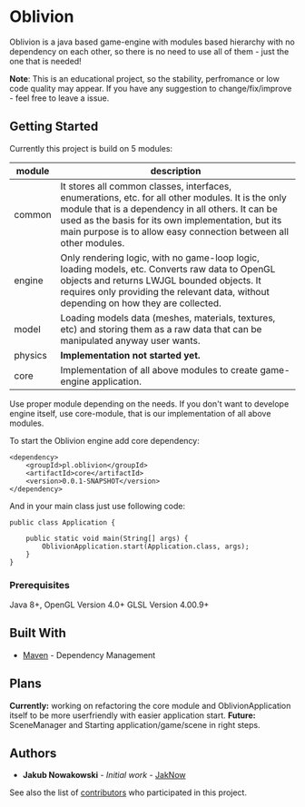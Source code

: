 # Oblivion

Oblivion is a java based game-engine with modules based hierarchy with no dependency on each other, so there is no need to use all of them - just the one that is needed!  

**Note**: This is an educational project, so the stability, perfromance or low code quality may appear. If you have any suggestion to change/fix/improve - feel free to leave a issue.

## Getting Started

Currently this project is build on 5 modules:

| module  	| description                                                                                                                                                                                                                                                                         	|
|---------	|-------------------------------------------------------------------------------------------------------------------------------------------------------------------------------------------------------------------------------------------------------------------------------------	|
| common  	| It stores all common classes, interfaces, enumerations, etc. for all other modules. It is the only module that is a dependency in all others.   It can be used as the basis for its own implementation, but its main purpose is to allow easy connection between all other modules. 	|
| engine  	| Only rendering logic, with no game-loop logic, loading models, etc. Converts raw data to OpenGL objects and returns LWJGL bounded objects. It requires only providing the relevant data, without depending on how they are collected.                                               	|
| model   	| Loading models data (meshes, materials, textures, etc) and storing them as a raw data that can be manipulated anyway user wants.                                                                                                                                                    	|
| physics 	| **Implementation not started yet.**                                                                                                                                                                                                                                                 	|
| core    	| Implementation of all above modules to create game-engine application.                                                                                                                                                                                                              	|

Use proper module depending on the needs. If you don't want to develope engine itself, use core-module, that is our implementation of all above modules.

To start the Oblivion engine add core dependency:
```
<dependency>
    <groupId>pl.oblivion</groupId>
    <artifactId>core</artifactId>
    <version>0.0.1-SNAPSHOT</version>
</dependency>
```
And in your main class just use following code:
```
public class Application {

    public static void main(String[] args) {
        OblivionApplication.start(Application.class, args);
    }
}
```


### Prerequisites

Java 8+,
OpenGL Version 4.0+
GLSL Version	4.00.9+


## Built With

* [Maven](https://maven.apache.org/) - Dependency Management


## Plans
**Currently:** working on refactoring the core module and OblivionApplication itself to be more userfriendly with easier application start.
**Future:** SceneManager and Starting application/game/scene in right steps.

## Authors

* **Jakub Nowakowski** - *Initial work* - [JakNow](https://github.com/JakNow/oblivion)

See also the list of [contributors](https://github.com/JakNow/oblivion/graphs/contributors) who participated in this project.
